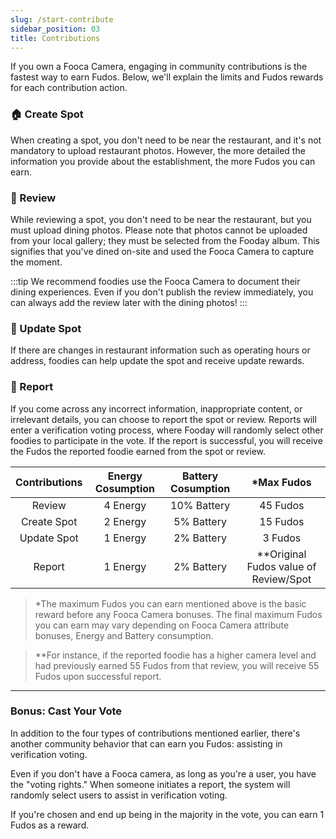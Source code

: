 ```yaml
---
slug: /start-contribute
sidebar_position: 03
title: Contributions
---
```


If you own a Fooca Camera, engaging in community contributions is the fastest way to earn Fudos. Below, we'll explain the limits and Fudos rewards for each contribution action.
 
### 🏠 Create Spot

When creating a spot, you don't need to be near the restaurant, and it's not mandatory to upload restaurant photos. However, the more detailed the information you provide about the establishment, the more Fudos you can earn.

### 📓 Review

While reviewing a spot, you don't need to be near the restaurant, but you must upload dining photos. Please note that photos cannot be uploaded from your local gallery; they must be selected from the Fooday album. This signifies that you've dined on-site and used the Fooca Camera to capture the moment.

:::tip
We recommend foodies use the Fooca Camera to document their dining experiences. Even if you don't publish the review immediately, you can always add the review later with the dining photos!
:::


### 👷 Update Spot

If there are changes in restaurant information such as operating hours or address, foodies can help update the spot and receive update rewards.

### 🚨 Report

If you come across any incorrect information, inappropriate content, or irrelevant details, you can choose to report the spot or review. Reports will enter a verification voting process, where Fooday will randomly select other foodies to participate in the vote. If the report is successful, you will receive the Fudos the reported foodie earned from the spot or review.

| Contributions  | Energy Cosumption    | Battery Cosumption     | *Max Fudos    |
|:---:        | :---:        |:---:       | :---:       |
| Review      | 4 Energy  | 10% Battery  | 45 Fudos    |
| Create Spot | 2 Energy  | 5% Battery   | 15 Fudos   |
| Update Spot | 1 Energy  | 2% Battery   | 3 Fudos    |
| Report      | 1 Energy  | 2% Battery   | **Original Fudos value of Review/Spot     |
  
> *The maximum Fudos you can earn mentioned above is the basic reward before any Fooca Camera bonuses. The final maximum Fudos you can earn may vary depending on Fooca Camera attribute bonuses, Energy and Battery consumption.

> **For instance, if the reported foodie has a higher camera level and had previously earned 55 Fudos from that review, you will receive 55 Fudos upon successful report.

***

### Bonus: Cast Your Vote

In addition to the four types of contributions mentioned earlier, there's another community behavior that can earn you Fudos: assisting in verification voting.

Even if you don't have a Fooca camera, as long as you're a user, you have the "voting rights." When someone initiates a report, the system will randomly select users to assist in verification voting.

If you're chosen and end up being in the majority in the vote, you can earn 1 Fudos as a reward.